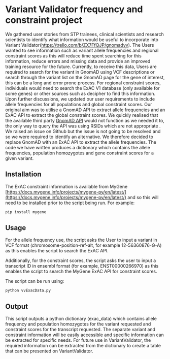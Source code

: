 # Variant Validator frequency and constraint project

We gathered user stories from STP trainees, clinical scientists and research scientists to identify what information would be useful to incorporate into Variant Validator(https://trello.com/b/ZX7FfQJP/gnomadvv). The Users wanted to see information such as variant allele frequencies and regional constraint scores as this will reduce time spent searching for this information, reduce errors and missing data and provide an improved training resource for the future. Currently, to receive this data, Users are required to search for the variant in GnomAD using VCF descriptions or search through the variant list on the GnomAD page for the gene of interest, this can be a long and error prone process. For regional constraint scores, individuals would need to search the ExAC V1 database (only available for some genes) or other sources such as decipher to find this information. Upon further discussions, we updated our user requirements to include allele frequencies for all populations and global constraint scores. Our original aim was to utilise a GnomAD API to extract allele frequencies and an ExAC API to extract the global constraint scores. We quickly realised that the available third party [GnomAD API](https://github.com/furkanmtorun/gnomad_python_api) would not function as we needed it to, the only way to query the API was using RSIDs which are not appropriate . We raised an issue on Github but the issue is not going to be resolved and so we were required to identify an alternative. We therefore decided to replace GnomAD with an ExAC API to extract the allele frequencies. The code we have written produces a dictionary which contains the allele frequencies, population homozygotes and gene constraint scores for a given variant.

## Installation

The ExAC constraint information is available from MyGene [https://docs.mygene.info/projects/mygene-py/en/latest/](https://docs.mygene.info/projects/mygene-py/en/latest/) and so this will need to be installed prior to the script being run. For example:

```bash
pip install mygene
```

## Usage

For the allele frequency use, the script asks the User to input a variant in VCF format (chromosome-position-ref-alt, for example 12-56360876-G-A) as this enables the script to search the ExAC API. 

Additionally, for the constraint scores, the script asks the user to input a transcript ID in ensembl format (for example, ENST00000266970) as this enables the script to search the MyGene ExAC API for constraint scores.

The script can be run using:

```bash
python vvExacData.py
```

## Output

This script outputs a python dictionary (exac_data) which contains allele frequency and population homozygotes for the variant requested and constraint scores for the transcript requested. The separate variant and constraint information will be easily accessible and specific information can be extracted for specific needs. For future use in VariantValidator, the required information can be extracted from the dictionary to create a table that can be presented on VariantValidator. 

